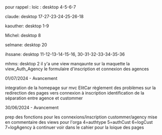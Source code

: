 pour rappel :
loic :
desktop 4-5-6-7

claude:
desktop 17-27-23-24-25-26-18

kaouther:
desktop 1-9

Michel:
desktop 8

selmane:
desktop 20

ihssane:
desktop 11-12-13-14-15-16, 30-31-32-33-34-35-36

mhms:
desktop 2
il y'a une view manqaunte sur la maquette la view_Auth_Agency le formulaire d'inscription et connexion des agences

01/07/2024 - Avancement

integration de la homepage sur mvc ElitCar
règlement des problèmes sur la redirection des pages vers connexion à inscription identification de la séparation entre agence et custommer

30/06/2024 - Avancement

prep des fonctions pour les connexions/inscription custommer/agency mise en commentaire des views pour l'orga
4=authtype
5=authCust
6=logCust
7=logAgency
à continuer
voir dans le cahier pour la loique des pages
